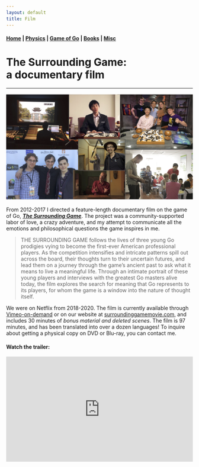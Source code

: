 ```yaml
---
layout: default
title: Film
---
```


#### [Home](index.md) | [Physics](physics.md) | [Game of Go](go.md) | [Books](books.md) | [Misc](misc.md)

# The Surrounding Game: <br/> a documentary film

---

![film image](/images/TSG_collage.png)

From 2012-2017 I directed a feature-length documentary film on the game of Go, **[*The Surrounding Game*](https://www.surroundinggamemovie.com/)**. 
The project was a community-supported labor of love, a crazy adventure, and my attempt to communicate all the emotions and philosophical questions the game inspires in me. 

>THE SURROUNDING GAME follows the lives of three young Go prodigies vying to become the first-ever American professional players. As the competition intensifies and intricate patterns spill out across the board, their thoughts turn to their uncertain futures, and lead them on a journey through the game’s ancient past to ask what it means to live a meaningful life. Through an intimate portrait of these young players and interviews with the greatest Go masters alive today, the film explores the search for meaning that Go represents to its players, for whom the game is a window into the nature of thought itself.

<!---
#### We're now on [NETFLIX](https://www.netflix.com/title/81006598)!

#### You can also buy a copy of *The Surrounding Game* on these platforms:

| **[iTunes](https://tinyurl.com/TheSurroundingGameiTunes)** | **[Amazon](https://tinyurl.com/SurroundingGameAMZ)** | **[Google Play](https://tinyurl.com/SurroundingGameGP)** | **[Vimeo](https://vimeo.com/ondemand/thesurroundinggame)** | **[Vudu](https://www.vudu.com/content/movies/details/The-Surrounding-Game/944819)** | **[Steam](https://store.steampowered.com/app/854240/The_Surrounding_Game/)** |

and on **[VHX](http://thesurroundinggame.vhx.tv/)** directly through our website [surroundinggamemovie.com](https://www.surroundinggamemovie.com/). 
-->

We were on Netflix from 2018-2020. The film is currently available through [Vimeo-on-demand](https://vimeo.com/ondemand/thesurroundinggame) or on our website at [surroundinggamemovie.com](https://www.surroundinggamemovie.com/), and includes 30 minutes of *bonus material and deleted scenes*. The film is 97 minutes, and has been translated into over a dozen languages! To inquire about getting a physical copy on DVD or Blu-ray, you can contact me. 

#### Watch the trailer:

<!--
<iframe width="560" height="315" src="https://www.youtube.com/embed/QyfWChDhtu0?rel=0&amp;showinfo=0" frameborder="0" allow="autoplay; encrypted-media" allowfullscreen></iframe>
-->

<style>.embed-container { position: relative; padding-bottom: 56.25%; height: 0; overflow: hidden; max-width: 100%; } .embed-container iframe, .embed-container object, .embed-container embed { position: absolute; top: 0; left: 0; width: 100%; height: 100%; }</style><div class='embed-container'><iframe src='https://www.youtube.com/embed/QyfWChDhtu0?rel=0&amp;showinfo=0' frameborder='0' allowfullscreen></iframe></div>




